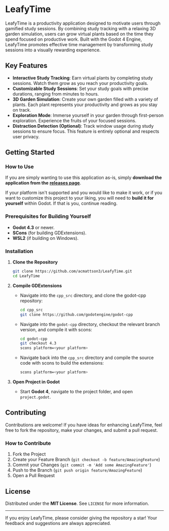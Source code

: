 # LeafyTime

LeafyTime is a productivity application designed to motivate users through gamified study sessions. By combining study tracking with a relaxing 3D garden simulation, users can grow virtual plants based on the time they spend focused on productive work. Built with the Godot 4 Engine, LeafyTime promotes effective time management by transforming study sessions into a visually rewarding experience.

## Key Features

- **Interactive Study Tracking**: Earn virtual plants by completing study sessions. Watch them grow as you reach your productivity goals.
- **Customizable Study Sessions**: Set your study goals with precise durations, ranging from minutes to hours.
- **3D Garden Simulation**: Create your own garden filled with a variety of plants. Each plant represents your productivity and grows as you stay on track.
- **Exploration Mode**: Immerse yourself in your garden through first-person exploration. Experience the fruits of your focused sessions.
- **Distraction Detection (Optional)**: Track window usage during study sessions to ensure focus. This feature is entirely optional and respects user privacy.

## Getting Started

### How to Use
If you are simply wanting to use this application as-is, simply **download the application from the** [**releases page**](https://github.com/acmattson3/LeafyTime/releases). 

If your platform isn't supported and you would like to make it work, or if you want to customize this project to your liking, you will need to **build it for yourself** within Godot. If that is you, continue reading.

### Prerequisites for Building Yourself
- **Godot 4.3** or newer.
- **SCons** (for building GDExtensions).
- **WSL2** (if building on Windows).

### Installation
1. **Clone the Repository**
   ```sh
   git clone https://github.com/acmattson3/LeafyTime.git
   cd LeafyTime
   ```
2. **Compile GDExtensions**
   - Navigate into the `cpp_src` directory, and clone the godot-cpp repository:
     ```sh
     cd cpp_src
     git clone https://github.com/godotengine/godot-cpp
     ```
   - Navigate into the `godot-cpp` directory, checkout the relevant branch version, and compile it with scons:
     ```sh
     cd godot-cpp
     git checkout 4.3
     scons platform=<your platform>
     ```
   - Navigate back into the `cpp_src` directory and compile the source code with scons to build the extensions:
     ```sh
     scons platform=<your platform>
     ```

3. **Open Project in Godot**
   - Start **Godot 4**, navigate to the project folder, and open `project.godot`.

## Contributing
Contributions are welcome! If you have ideas for enhancing LeafyTime, feel free to fork the repository, make your changes, and submit a pull request.

### How to Contribute
1. Fork the Project
2. Create your Feature Branch (`git checkout -b feature/AmazingFeature`)
3. Commit your Changes (`git commit -m 'Add some AmazingFeature'`)
4. Push to the Branch (`git push origin feature/AmazingFeature`)
5. Open a Pull Request

## License
Distributed under the **MIT License**. See `LICENSE` for more information.

---

If you enjoy LeafyTime, please consider giving the repository a star! Your feedback and suggestions are always appreciated.

